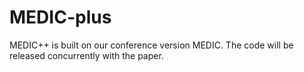 # MEDIC-plus
MEDIC++ is built on our conference version MEDIC.
The code will be released concurrently with the paper.
